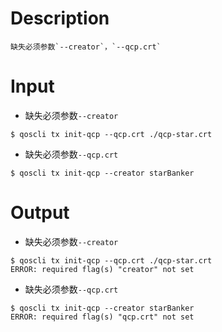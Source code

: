 # Description
```
缺失必须参数`--creator`，`--qcp.crt`
```
# Input
- 缺失必须参数`--creator`
```
$ qoscli tx init-qcp --qcp.crt ./qcp-star.crt
```
- 缺失必须参数`--qcp.crt`
```
$ qoscli tx init-qcp --creator starBanker
```
# Output
- 缺失必须参数`--creator`
```
$ qoscli tx init-qcp --qcp.crt ./qcp-star.crt
ERROR: required flag(s) "creator" not set
```
- 缺失必须参数`--qcp.crt`
```
$ qoscli tx init-qcp --creator starBanker
ERROR: required flag(s) "qcp.crt" not set
```
